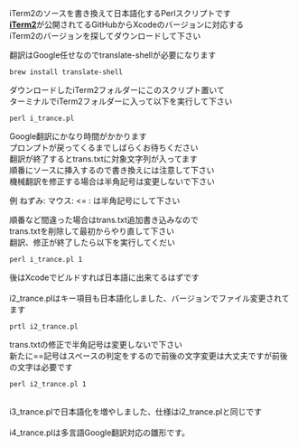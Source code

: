  iTerm2のソースを書き換えて日本語化するPerlスクリプトです<br/>
 [**iTerm2**](https://github.com/gnachman/iTerm2)が公開されてるGitHubからXcodeのバージョンに対応する<br/>
 iTerm2のバージョンを探してダウンロードして下さい
 
 翻訳はGoogle任せなのでtranslate-shellが必要になります
 
 ```brew install translate-shell```
 
 ダウンロードしたiTerm2フォルダーにこのスクリプト置いて<br/>
 ターミナルでiTerm2フォルダーに入って以下を実行して下さい
 
 ```perl i_trance.pl```
 
 Google翻訳にかなり時間がかかります<br/>
 プロンプトが戻ってくるまでしばらくお待ちください<br/>
 翻訳が終了するとtrans.txtに対象文字列が入ってます<br/>
 順番にソースに挿入するので書き換えには注意して下さい<br/>
 機械翻訳を修正する場合は半角記号は変更しないで下さい
 
 例 ねずみ: マウス: <= : は半角記号にして下さい
 
 順番など間違った場合はtrans.txt追加書き込みなので<br/>
 trans.txtを削除して最初からやり直して下さい<br/>
 翻訳、修正が終了したら以下を実行してくだい

 ```perl i_trance.pl 1```
 
 後はXcodeでビルドすれば日本語に出来てるはずです
 <br/><br/>
 i2_trance.plはキー項目も日本語化しました、バージョンでファイル変更されてます<br/>

 ```prtl i2_trance.pl```

 trans.txtの修正で半角記号は変更しないで下さい<br/>
 新たに==記号はスペースの判定をするので前後の文字変更は大丈夫ですが前後の文字は必要です

 ```perl i2_trance.pl 1```
 
<br/>
 i3_trance.plで日本語化を増やしました、仕様はi2_trance.plと同じです 
<br/><br/>
 i4_trance.plは多言語Google翻訳対応の雛形です。
